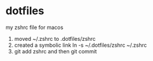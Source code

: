 # dotfiles

my zshrc file for macos

1. moved ~/.zshrc to .dotfiles/zshrc
2. created a symbolic link ln -s ~/.dotfiles/zshrc ~/.zshrc
3. git add zshrc and then git commit

